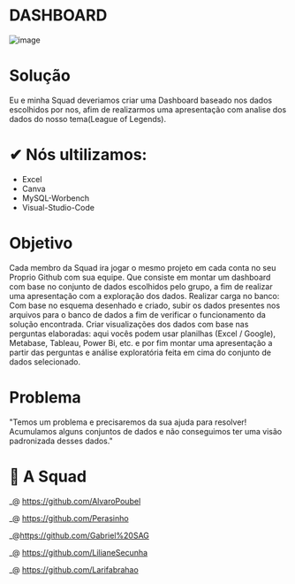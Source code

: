 # DASHBOARD 

![image](https://user-images.githubusercontent.com/113911484/220640614-16a583ad-7404-4735-b99d-8a82d877da60.png)

# Solução

Eu e minha Squad deveriamos criar uma Dashboard baseado nos dados escolhidos por nos, afim de realizarmos uma apresentação com analise dos dados do nosso tema(League of Legends).

# ✔ Nós ultilizamos:

- Excel                                                                                                                                                               
- Canva                                                                                                                                                               
- MySQL-Worbench                                                                                                                                                      
- Visual-Studio-Code


# Objetivo
Cada membro da Squad ira jogar o mesmo projeto em cada conta no seu Proprio Github com sua equipe. Que consiste em montar um dashboard com base no conjunto de dados escolhidos pelo grupo, a fim de realizar uma apresentação com a exploração dos dados.
Realizar carga no banco: Com base no esquema desenhado e criado, subir os dados presentes nos arquivos para o banco de dados a fim de verificar o funcionamento da solução encontrada.
Criar visualizações dos dados com base nas perguntas elaboradas: aqui vocês podem usar planilhas (Excel / Google), Metabase, Tableau, Power Bi, etc. e por fim montar uma apresentação a partir das perguntas e análise exploratória feita em cima do conjunto de dados selecionado. 



# Problema
"Temos um problema e precisaremos da sua ajuda para resolver!
Acumulamos alguns conjuntos de dados e não conseguimos ter
uma visão padronizada desses dados."



#  👥 A Squad
\_@ https://github.com/AlvaroPoubel

\_@ https://github.com/Perasinho          

\_@https://github.com/Gabriel%20SAG

\_@ https://github.com/LilianeSecunha

\_@ https://github.com/Larifabrahao                                                                                     
